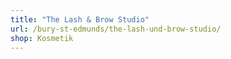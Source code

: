 ```yaml
---
title: "The Lash & Brow Studio"
url: /bury-st-edmunds/the-lash-und-brow-studio/
shop: Kosmetik
---
```

